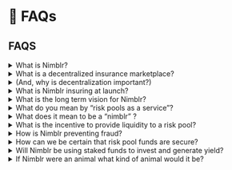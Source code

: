 # 🔎 FAQs

## FAQS

<details>

<summary>What is Nimblr?</summary>

Nimblr is a decentralized insurance protocol that operates as a decentralized and democratized marketplace consisting of multiple financial backers \[LPs] grouped into insurance capacity tiers, diversifying and spreading the risk.

</details>

<details>

<summary>What is a decentralized insurance marketplace?</summary>

Nimblr is built on the primitive insurance concept of sharing risk. But, Nimblr is doing so using wildly futuristic tech. All components of the insurance process are decentralized.

This means underwriters, actuaries, claims assessors, appraisers, insureds, and capital providers work in a decentralized environment. Yet, they are paid for their work, rewarded for their participation, and together, as part of the larger Nimblr community, they are building a more robust and secure future.

</details>

<details>

<summary>(And, why is decentralization important?)</summary>

Um, well - because it is the greatest-est. Duh. OK, OK - more detail:

Decentralization is essential because it removes the intermediary as the “hub” of the insurance system. By doing this, the inefficiency and bloat are drastically reduced, the operating costs are driven down, and the process is much more community-friendly.

Decentralization also creates a more democratized and equitable insurance process by allowing everyone involved to earn rewards and APY.

</details>

<details>

<summary>What is Nimblr insuring at launch?</summary>

Nimble is starting with coverage for music equipment, partner insurance programs, and smart contract vulnerability and intelligent contract hacks.&#x20;

Beyond this, Nimblr is a Decentralized Insurance marketplace. Nimblr is not an insurance company. Nimblr is also not a defi pool of assets guessing how risky the market is. Instead, Nimblr is a first-of-its-kind, innovative market where insureds can purchase cover by working with decentralized underwriters, actuaries, and many other insurance professionals with tremendous efficiency.

So, what will we insure in the future - you name it, we’ll provide access to the coverage.

</details>

<details>

<summary>What is the long term vision for Nimblr?</summary>

Nimblr is building the Decentralized Insurance marketplace for the future. Nimblr is a first-of-its-kind, innovative market where insureds can purchase cover by working with decentralized underwriters, actuaries, and many other insurance professionals with tremendous efficiency.

So, what will we insure in the future - you name it, we’ll provide access to the coverage.

</details>

<details>

<summary>What do you mean by “risk pools as a service”?</summary>

As a Decentralized Insurance Marketplace, Nimblr provides the technology for risks to be underwritten, analyzed, and capitalized across a decentralized network. This means that different groups of Nimblrs can come together to create the risk and capital models necessary to insure that risk.

So, Risk Pool as a Service means that Nimblr can provide you with all the pieces you need to build out the coverage you need profitably and equitably. Need to insure your NFT collection? Nimblrs can help. Need to insure your horse? Give the Nimblrs a shot.

</details>

<details>

<summary>What does it mean to be a “nimblr” ?</summary>

Being a “Nimblr” means being part of the global Nimblr community. Maybe you are purchasing insurance, so you are a Nimblr Insured. Perhaps you are working to support risk pools with your limitless breadth of insurance expertise, so you are a Nimblr Underwriter or maybe Nimblr Actuary. Perhaps you are staking into Nimblr risk pools, making you a Nimblr LP.

Whatever kind of Nimblr you are, we love you. And you are essential. We see you, Nimblrs.

</details>

<details>

<summary>What is the incentive to provide liquidity to a risk pool?</summary>

Providing liquidity to a risk pool allows LPs access to rewards, increased rewards, APY, and a portion of the premiums paid by the Nimblrs. Also, when you see fit, you can pat yourself on the back to help a group of people equitably find coverage.

</details>

<details>

<summary>How is Nimblr preventing fraud?</summary>

Preventing may not be the right way to look at this. Mitigating is better. Mitigating means doing our very best to make fraud as minimal as possible. We can't bubblewrap the Nimblr community against all fraud, but we can build a system that drastically reduces it.

We are building this system using AI/ML + Advanced Data Science + Trust Scores + Staking + Community Involvement + Wallet Interactions + Partnerships \[Entersoft, Asset Reality, FBI, Vendible, and more] to ensure that we have done everything possible to mitigate risk.

</details>

<details>

<summary>How can we be certain that risk pool funds are secure?</summary>

Nimblr takes security very seriously. We have regular smart contract audits performed with regular penetration testing. We have a CISO relationship that provides updates and security patches regularly. We have partnerships and custody arrangements for our digital assets.

On top of this, we also have layers of capital protection for our members and leverage the same tools we use to mitigate fraud to provide proactive support to our DeFi partners in securing our risk pools.

</details>

<details>

<summary>Will Nimblr be using staked funds to invest and generate yield?</summary>

Yes. Nimblr [Risk Pools](faqs.md#what-do-you-mean-by-risk-pools-as-a-service) and the Nimblr Common Reserve will participate in staking funds and generating yield. We will do this through secure partnerships, oversight of the Nimblr Community, and transparent risk management guidelines.&#x20;

</details>

<details>

<summary>If Nimblr were an animal what kind of animal would it be?</summary>

A very cute, yellow and black, furry nimblotter.

</details>
